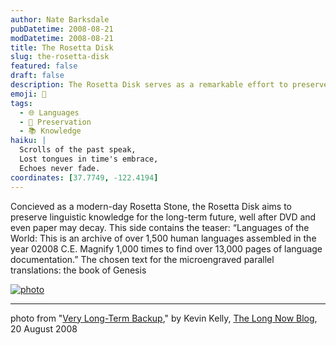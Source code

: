 ```yaml
---
author: Nate Barksdale
pubDatetime: 2008-08-21
modDatetime: 2008-08-21
title: The Rosetta Disk
slug: the-rosetta-disk
featured: false
draft: false
description: The Rosetta Disk serves as a remarkable effort to preserve the world's linguistic heritage for future generations. “Languages of the World
emoji: 📜
tags:
  - 🌐 Languages
  - 🗿 Preservation
  - 📚 Knowledge
haiku: |
  Scrolls of the past speak,  
  Lost tongues in time's embrace,  
  Echoes never fade.
coordinates: [37.7749, -122.4194]
---
```


Concieved as a modern-day Rosetta Stone, the Rosetta Disk aims to preserve linguistic knowledge for the long-term future, well after DVD and even paper may decay. This side contains the teaser: “Languages of the World: This is an archive of over 1,500 human languages assembled in the year 02008 C.E. Magnify 1,000 times to find over 13,000 pages of language documentation.” The chosen text for the microengraved parallel translations: the book of Genesis

[![photo](http://culture-making.com/media/Rosettaball-1.jpg)](http://blog.longnow.org/2008/08/20/very-long-term-backup/)

---

photo from "[Very Long-Term Backup](http://blog.longnow.org/2008/08/20/very-long-term-backup/)," by Kevin Kelly, [The Long Now Blog](http://blog.longnow.org/2008/08/20/very-long-term-backup/), 20 August 2008
